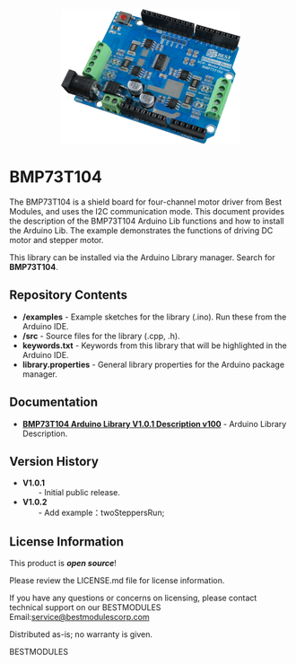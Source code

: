 <div align=center>
<img src="https://github.com/BestModules-Libraries/img/blob/main/BMP73T104_V1.0.png" width="320" height="240"> 
</div> 

BMP73T104 
===========================================================

The BMP73T104 is a shield board for four-channel motor driver from Best Modules, and uses the I2C communication mode. This document provides the description of the BMP73T104 Arduino Lib functions and how to install the Arduino Lib. The example demonstrates the functions of driving DC motor and stepper motor.


This library can be installed via the Arduino Library manager. Search for **BMP73T104**. 

Repository Contents
-------------------

* **/examples** - Example sketches for the library (.ino). Run these from the Arduino IDE. 
* **/src** - Source files for the library (.cpp, .h).
* **keywords.txt** - Keywords from this library that will be highlighted in the Arduino IDE. 
* **library.properties** - General library properties for the Arduino package manager. 

Documentation 
-------------------

* **[BMP73T104 Arduino Library V1.0.1 Description v100]( https://www.bestmodulescorp.com/bmp73t104.html#tab-product2 )** - Arduino Library Description.

Version History  
-------------------

* **V1.0.1**  
&emsp;&emsp;- Initial public release.
* **V1.0.2**  
&emsp;&emsp;- Add example：twoSteppersRun;  

License Information
-------------------

This product is _**open source**_! 

Please review the LICENSE.md file for license information. 

If you have any questions or concerns on licensing, please contact technical support on our BESTMODULES Email:service@bestmodulescorp.com

Distributed as-is; no warranty is given.

BESTMODULES
